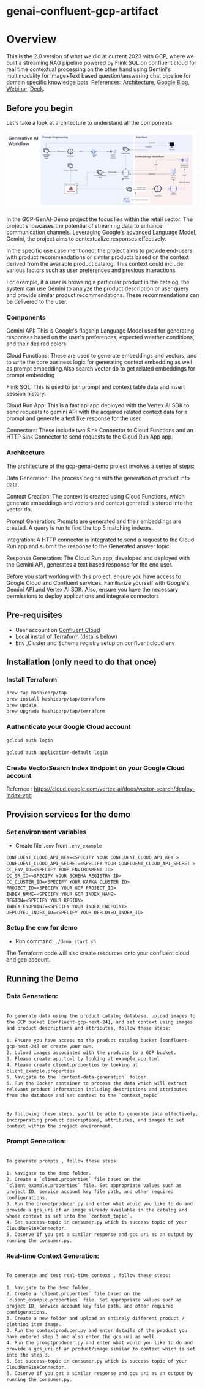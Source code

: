 # genai-confluent-gcp-artifact
# Overview

This is the 2.0 version of what we did at current 2023 with GCP, where we built a streaming RAG pipeline powered by Flink SQL on confluent cloud for real time contextual processing on the other hand using Gemini's multimodality for Image+Text based question/answering chat pipeline for domain specific knowledge bots. References: [Architecture](https://lucid.app/lucidchart/ce1acdc5-08d1-4f26-88fb-f75c435331bc/edit?referringApp=google+drive&beaconFlowId=728bd107b5478196&invitationId=inv_ec0df969-af71-42e8-8b97-7040187b9dd9&page=hIEhqJj~tzIJ#), [Google Blog](https://cloud.google.com/blog/topics/partners/confluent-brings-real-time-capabilities-to-google-cloud-gen-ai), [Webinar](https://event.on24.com/wcc/r/4513309/FECC83DA71BA6716B67A5CF262D9C6B0), [Deck](https://docs.google.com/presentation/d/1enlFaFB9ft4893Y07pW2fi5cw1LvJyctG9l8w3Y0qKI/edit#slide=id.g23d1fe316c8_0_3960).

## Before you begin
Let's take a look at architecture to understand all the components

![image](docs/arc.png)

In the GCP-GenAI-Demo project the focus lies within the retail sector. The project showcases the potential of streaming data to enhance communication channels. Leveraging Google's advanced Language Model, Gemini, the project aims to contextualize responses effectively.

In the specific use case mentioned, the project aims to provide end-users with product recommendations or similar products based on the context derived from the available product catalog. This context could include various factors such as user preferences and previous interactions.

For example, if a user is browsing a particular product in the catalog, the system can use Gemini to analyze the product description or user query and provide similar product recommendations. These recommendations can be delivered to the user.


### Components
Gemini API: This is Google's flagship Language Model used for generating responses based on the user's preferences, expected weather conditions, and their desired colors.

Cloud Functions: These are used to generate embeddings and vectors, and to write the core business logic for generating context embedding as well as prompt embedding.Also search vector db to get related embeddings for prompt embedding

Flink SQL: This is used to join prompt and context table data and insert session history.

Cloud Run App: This is a fast api app deployed with the Vertex AI SDK to send requests to gemini API with the acquired related context data for a prompt and generate a text like response for the user.

Connectors: These include two Sink Connector to Cloud Functions and an HTTP Sink Connector to send requests to the Cloud Run App app.


### Architecture
The architecture of the gcp-genai-demo project involves a series of steps:

Data Generation: The process begins with the generation of product info data.

Context Creation: The context is created using Cloud Functions, which generate embeddings and vectors and context genrated is stored into the vector db.

Prompt Generation: Prompts are generated and their embeddings are created. A query is run to find the top 5 matching indexes.

Integration: A HTTP connector is integrated to send a request to the Cloud Run app and submit the response to the Generated answer topic.

Response Generation: The Cloud Run app, developed and deployed with the Gemini API, generates a text based response for the end user.

Before you start working with this project, ensure you have access to Google Cloud and Confluent services. Familiarize yourself with Google's Gemini API and Vertex AI SDK. Also, ensure you have the necessary permissions to deploy applications and integrate connectors


## Pre-requisites
- User account on [Confluent Cloud](https://www.confluent.io/confluent-cloud/tryfree)
- Local install of [Terraform](https://www.terraform.io) (details below)
- Env ,Cluster and Schema registry setup on confluent cloud env

## Installation (only need to do that once)

### Install Terraform
```
brew tap hashicorp/tap
brew install hashicorp/tap/terraform
brew update
brew upgrade hashicorp/tap/terraform
```


### Authenticate your Google Cloud account
```
gcloud auth login

gcloud auth application-default login  

```


### Create VectorSearch Index Endpoint on your Google Cloud account
Refernce : https://cloud.google.com/vertex-ai/docs/vector-search/deploy-index-vpc




## Provision services for the demo

### Set environment variables
- Create file `.env` from `.env_example`
```
CONFLUENT_CLOUD_API_KEY=<SPECIFY YOUR CONFLUENT_CLOUD_API_KEY >
CONFLUENT_CLOUD_API_SECRET=<SPECIFY YOUR CONFLUENT_CLOUD_API_SECRET >
CC_ENV_ID=<SPECIFY YOUR ENVIRONMENT ID>
CC_SR_ID=<SPECIFY YOUR SCHEMA REGISTRY ID>
CC_CLUSTER_ID=<SPECIFY YOUR KAFKA CLUSTER ID>
PROJECT_ID=<SPECIFY YOUR GCP PROJECT_ID>
INDEX_NAME=<SPECIFY YOUR GCP INDEX_NAME>
REGION=<SPECIFY YOUR REGION>
INDEX_ENDPOINT=<SPECIFY YOUR INDEX_ENDPOINT>
DEPLOYED_INDEX_ID=<SPECIFY YOUR DEPLOYED_INDEX_ID>
```

### Setup the env for demo 
- Run command: `./demo_start.sh`

The Terraform code will also create resources onto your confluent cloud and gcp account.

## Running the Demo

### Data Generation:
```

To generate data using the product catalog database, upload images to the GCP bucket [confluent-gcp-next-24], and set context using images and product descriptions and attributes, follow these steps:

1. Ensure you have access to the product catalog bucket [confluent-gcp-next-24] or create your own.
2. Upload images associated with the products to a GCP bucket.
3. Please create app.toml by looking at example_app.toml
4. Please create client.properties by looking at client_example.properties
5. Navigate to the `context-data-generation` folder.
6. Run the Docker container to process the data which will extract relevant product information including descriptions and attributes from the database and set context to the `context_topic`


By following these steps, you'll be able to generate data effectively, incorporating product descriptions, attributes, and images to set context within the project environment.

```


### Prompt Generation:
```

To generate prompts , follow these steps:

1. Navigate to the demo folder.
2. Create a `client.properties` file based on the `client_example.properties` file. Set appropriate values such as project ID, service account key file path, and other required configurations.
3. Run the promptproducer.py and enter what would you like to do and provide a gcs_uri of an image already available in the catalog and whose context is set into the `context_topic`.
4. Set success-topic in consumer.py which is success topic of your CloudRunSinkConnector.
5. Observe if you get a similar response and gcs uri as an output by running the consumer.py.

```

### Real-time Context Generation:
```

To generate and test real-time context , follow these steps:

1. Navigate to the demo folder.
2. Create a `client.properties` file based on the `client_example.properties` file. Set appropriate values such as project ID, service account key file path, and other required configurations.
3. Create a new folder and upload an entirely different product / clothing item image. 
3. Run the contextproducer.py and enter details of the product you have entered step 3 and also enter the gcs uri as well.
4. Run the promptproducer.py and enter what would you like to do and provide a gcs_uri of an product/image similar to context which is set into the step 3.
5. Set success-topic in consumer.py which is success topic of your CloudRunSinkConnector.
6. Observe if you get a similar response and gcs uri as an output by running the consumer.py.

```
